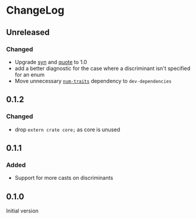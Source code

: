 # ChangeLog

## Unreleased

### Changed

- Upgrade [syn](https://crates.io/crates/syn) and [quote](https://crates.io/crates/quote) to 1.0
- add a better diagnostic for the case where a discriminant isn't specified for
	an enum
- Move unnecessary [`num-traits`](https://crates.io/crates/num-traits) dependency to `dev-dependencies`

## 0.1.2

### Changed

- drop `extern crate core;` as core is unused

## 0.1.1

### Added

- Support for more casts on discriminants

## 0.1.0

Initial version
